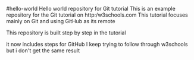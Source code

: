 #hello-world
Hello world repository for Git tutorial
This is an example repository for the Git tutorial on http:/w3schools.com
This tutorial focuses mainly on Git and using GitHub as its remote

This repository is built step by step in the tutorial

it now includes steps for GitHub
I keep trying to follow through w3schools but i don't get the same result
